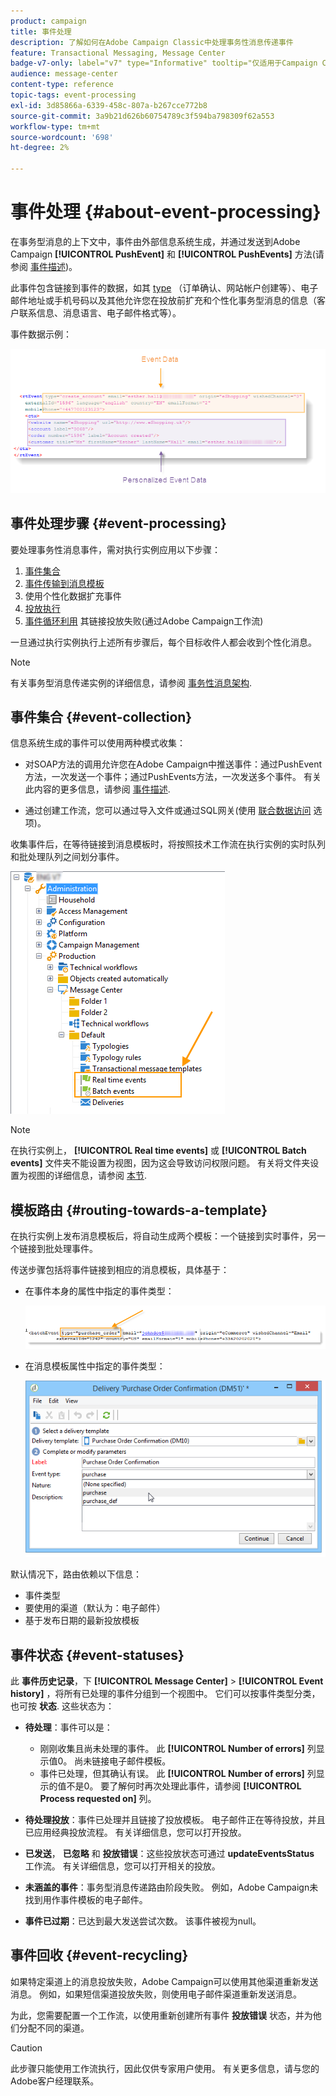```yaml
---
product: campaign
title: 事件处理
description: 了解如何在Adobe Campaign Classic中处理事务性消息传递事件
feature: Transactional Messaging, Message Center
badge-v7-only: label="v7" type="Informative" tooltip="仅适用于Campaign Classicv7"
audience: message-center
content-type: reference
topic-tags: event-processing
exl-id: 3d85866a-6339-458c-807a-b267cce772b8
source-git-commit: 3a9b21d626b60754789c3f594ba798309f62a553
workflow-type: tm+mt
source-wordcount: '698'
ht-degree: 2%

---
```


# 事件处理 {#about-event-processing}



在事务型消息的上下文中，事件由外部信息系统生成，并通过发送到Adobe Campaign **[!UICONTROL PushEvent]** 和 **[!UICONTROL PushEvents]** 方法(请参阅 [事件描述](../../message-center/using/event-description.md))。

此事件包含链接到事件的数据，如其 [type](../../message-center/using/creating-event-types.md) （订单确认、网站帐户创建等）、电子邮件地址或手机号码以及其他允许您在投放前扩充和个性化事务型消息的信息（客户联系信息、消息语言、电子邮件格式等）。

事件数据示例：

![](assets/messagecenter_events_request_001.png)

## 事件处理步骤 {#event-processing}

要处理事务性消息事件，需对执行实例应用以下步骤：

1. [事件集合](#event-collection)
1. [事件传输到消息模板](#routing-towards-a-template)
1. 使用个性化数据扩充事件
1. [投放执行](../../message-center/using/delivery-execution.md)
1. [事件循环利用](#event-recycling) 其链接投放失败(通过Adobe Campaign工作流)

一旦通过执行实例执行上述所有步骤后，每个目标收件人都会收到个性化消息。

>[!NOTE]
>
>有关事务型消息传递实例的详细信息，请参阅 [事务性消息架构](../../message-center/using/transactional-messaging-architecture.md).


## 事件集合 {#event-collection}

信息系统生成的事件可以使用两种模式收集：

* 对SOAP方法的调用允许您在Adobe Campaign中推送事件：通过PushEvent方法，一次发送一个事件；通过PushEvents方法，一次发送多个事件。 有关此内容的更多信息，请参阅 [事件描述](../../message-center/using/event-description.md).

* 通过创建工作流，您可以通过导入文件或通过SQL网关(使用 [联合数据访问](../../installation/using/about-fda.md) 选项)。

收集事件后，在等待链接到消息模板时，将按照技术工作流在执行实例的实时队列和批处理队列之间划分事件。

![](assets/messagecenter_events_queues_001.png)

>[!NOTE]
>
>在执行实例上， **[!UICONTROL Real time events]** 或 **[!UICONTROL Batch events]** 文件夹不能设置为视图，因为这会导致访问权限问题。 有关将文件夹设置为视图的详细信息，请参阅 [本节](../../platform/using/access-management-folders.md).

## 模板路由 {#routing-towards-a-template}

在执行实例上发布消息模板后，将自动生成两个模板：一个链接到实时事件，另一个链接到批处理事件。

传送步骤包括将事件链接到相应的消息模板，具体基于：

* 在事件本身的属性中指定的事件类型：

  ![](assets/messagecenter_event_type_001.png)

* 在消息模板属性中指定的事件类型：

  ![](assets/messagecenter_event_type_002.png)

默认情况下，路由依赖以下信息：

* 事件类型
* 要使用的渠道（默认为：电子邮件）
* 基于发布日期的最新投放模板

## 事件状态 {#event-statuses}

此 **事件历史记录**，下 **[!UICONTROL Message Center]** > **[!UICONTROL Event history]** ，将所有已处理的事件分组到一个视图中。 它们可以按事件类型分类，也可按 **状态**. 这些状态为：

* **待处理**：事件可以是：

   * 刚刚收集且尚未处理的事件。 此 **[!UICONTROL Number of errors]** 列显示值0。 尚未链接电子邮件模板。
   * 事件已处理，但其确认有误。 此 **[!UICONTROL Number of errors]** 列显示的值不是0。 要了解何时再次处理此事件，请参阅 **[!UICONTROL Process requested on]** 列。

* **待处理投放**：事件已处理并且链接了投放模板。 电子邮件正在等待投放，并且已应用经典投放流程。 有关详细信息，您可以打开投放。
* **已发送**， **已忽略** 和 **投放错误**：这些投放状态可通过 **updateEventsStatus** 工作流。 有关详细信息，您可以打开相关的投放。
* **未涵盖的事件**：事务型消息传递路由阶段失败。 例如，Adobe Campaign未找到用作事件模板的电子邮件。
* **事件已过期**：已达到最大发送尝试次数。 该事件被视为null。

## 事件回收 {#event-recycling}

如果特定渠道上的消息投放失败，Adobe Campaign可以使用其他渠道重新发送消息。 例如，如果短信渠道投放失败，则使用电子邮件渠道重新发送消息。

为此，您需要配置一个工作流，以使用重新创建所有事件 **投放错误** 状态，并为他们分配不同的渠道。

>[!CAUTION]
>
>此步骤只能使用工作流执行，因此仅供专家用户使用。 有关更多信息，请与您的Adobe客户经理联系。